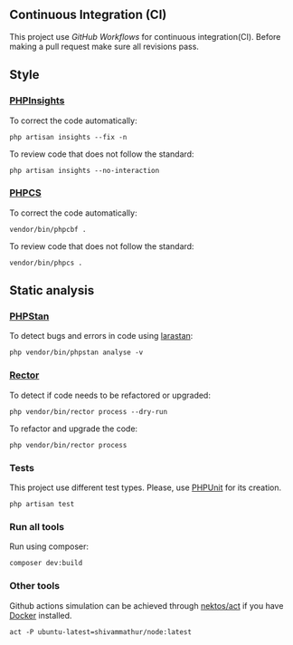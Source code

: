 ## Continuous Integration (CI)

This project use *GitHub Workflows* for continuous integration(CI).
Before making a pull request make sure all revisions pass.
## Style

### [PHPInsights][]
To correct the code automatically:

```shell
php artisan insights --fix -n
```

To review code that does not follow the standard:

```shell
php artisan insights --no-interaction
```
### [PHPCS][]
To correct the code automatically:

```shell
vendor/bin/phpcbf .
```

To review code that does not follow the standard:

```shell
vendor/bin/phpcs .
```
## Static analysis

### [PHPStan][]
To detect bugs and errors in code using [larastan]:
```shell
php vendor/bin/phpstan analyse -v
```
### [Rector]

To detect if code needs to be refactored or upgraded:
```shell
php vendor/bin/rector process --dry-run
```
To refactor and upgrade the code:
```shell
php vendor/bin/rector process
```

### Tests

This project use different test types. Please, use [PHPUnit][] for its creation.

```shell
php artisan test
```

### Run all tools
Run using composer:
```shell
composer dev:build
```

### Other tools

Github actions simulation can be achieved through [nektos/act][] if you have [Docker][] installed.
```shell
act -P ubuntu-latest=shivammathur/node:latest
```

[PHPInsights]: https://phpinsights.com/
[PHPUnit]: https://phpunit.de/
[PHPCS]: https://github.com/squizlabs/PHP_CodeSniffer
[PHPStan]: https://github.com/phpstan/phpstan
[Larastan]: https://github.com/nunomaduro/larastan
[Rector]: https://github.com/rectorphp/rector
[nektos/act]: https://github.com/nektos/act
[Docker]: https://docs.docker.com/
